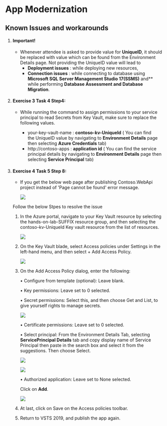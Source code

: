 # App Modernization

## Known Issues and workarounds 

1. #### Important!

    - Whenever attendee is asked to provide value for **UniqueID**, it should be replaced with value which can be found from the Environment Details page. Not providing the UniqueID value will lead to 
      - **Deployment issues** : while deploying new resources, 
      - **Connection issues** : while connecting to database using **Microsoft SQL Server Management Studio 17(SSMS)** and** while performing **Database Assessment and Database Migration**. 

1. #### Exercise 3 Task 4 Step4:

   - While running the command to assign permissions to your service principal to read Secrets from Key Vault, make sure to replace the following values.
   
      - your-key-vault-name : **contoso-kv-UniqueId** ( You can find the UniqueID value by navigating to **Environment Details** page then selecting **Azure Credentials** tab)
      - http://contoso-apps :  **application id** ( You can find the service principal details by navigating to **Environment Details** page then selecting **Service Principal** tab)

1. #### Exercise 4 Task 5 Step 8: 

   - If you get the below web page after publishing Contoso.WebApi project instead of 'Page cannot be found' error message. 
   
        ![](https://github.com/CloudLabsAI-Azure/Know-Before-You-Go/blob/main/Labs/images/appmodissue1.png?raw=true)
     
    Follow the below Stpes to resolve the issue
    
    1. In the Azure portal, navigate to your Key Vault resource by selecting the hands-on-lab-SUFFIX resource group, and then selecting the contoso-kv-UniqueId Key vault resource from the list of resources.
    
         ![](https://github.com/CloudLabsAI-Azure/Know-Before-You-Go/blob/main/Labs/images/appmodissue2.png?raw=true)
            
    2. On the Key Vault blade, select Access policies under Settings in the left-hand menu, and then select + Add Access Policy.
    
        ![](https://github.com/CloudLabsAI-Azure/Know-Before-You-Go/blob/main/Labs/images/appmodissue3.png?raw=true)
 
    3. On the Add Access Policy dialog, enter the following: 

        •	Configure from template (optional): Leave blank. 
        
        •	Key permissions: Leave set to 0 selected. 
        
        •	Secret permissions: Select this, and then choose Get and List, to give yourself rights to manage secrets. 
        
         ![](https://github.com/CloudLabsAI-Azure/Know-Before-You-Go/blob/main/Labs/images/appmodissue4.png?raw=true)
        
        •	Certificate permissions: Leave set to 0 selected. 
        
        •	Select principal: From the Environment Details Tab,  selecting **ServicePrincipal Details** tab and copy display name of Service Principal then paste in the search box and select it from the suggestions. Then choose Select.
        
          ![](https://github.com/CloudLabsAI-Azure/Know-Before-You-Go/blob/main/Labs/images/appmodissue6.png?raw=true)
                
          ![](https://github.com/CloudLabsAI-Azure/Know-Before-You-Go/blob/main/Labs/images/appmodissue5.png?raw=true)
                        
        
        •	Authorized application: Leave set to None selected. 
 
 
       Click on **Add**. 
       
         ![](https://github.com/CloudLabsAI-Azure/Know-Before-You-Go/blob/main/Labs/images/appmodissue7.png?raw=true)
 
    4. At last, click on Save on the Access policies toolbar. 
 
    5. Return to VSTS 2019, and publish the app again. 
 

